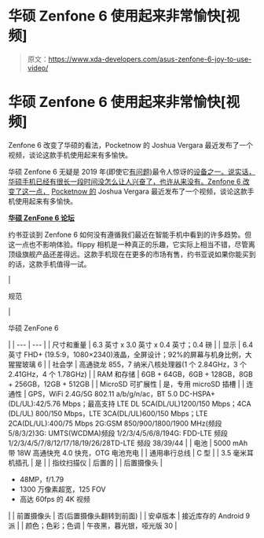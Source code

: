 # 华硕 Zenfone 6 使用起来非常愉快[视频]

> 原文：<https://www.xda-developers.com/asus-zenfone-6-joy-to-use-video/>

# 华硕 Zenfone 6 使用起来非常愉快[视频]

Zenfone 6 改变了华硕的看法，Pocketnow 的 Joshua Vergara 最近发布了一个视频，谈论这款手机使用起来有多愉快。

华硕 Zenfone 6 无疑是 2019 年(即使它[有问题)](https://www.xda-developers.com/asus-zenfone-6-devices-motherboard-malfunction/)最令人惊讶的[设备之一。说实话，华硕手机已经有很长一段时间没怎么让人兴奋了，也许从来没有。Zenfone 6 改变了这一点，](https://www.xda-developers.com/asus-zenfone-6-update-google-duo-dialer-integration-aptx-notification/) [Pocketnow 的](http://pocketnow.com) Joshua Vergara 最近发布了一个视频，谈论这款手机使用起来有多愉快。

[**华硕 ZenFone 6 论坛**](https://forum.xda-developers.com/zenfone-6-2019)

约书亚谈到 Zenfone 6 如何没有遵循我们最近在智能手机中看到的许多趋势。但这一点也不影响体验。flippy 相机是一种真正的乐趣，它实际上相当不错，尽管离顶级旗舰产品还差得远。这款手机现在在更多的市场有售，约书亚说如果你能买到的话，这款手机值得一试。

| 

规范

 | 

华硕 ZenFone 6

 |
| --- | --- |
| 尺寸和重量 | 6.3 英寸 x 3.0 英寸 x 0.4 英寸；0.4 磅 |
| 显示 | 6.4 英寸 FHD+ (19.5:9，1080×2340)液晶，全屏设计；92%的屏幕与机身比例，大猩猩玻璃 6 |
| 社会学 | 高通骁龙 855，7 纳米八核处理器(1 个 2.84GHz，3 个 2.41GHz，4 个 1.78GHz) |
| RAM 和存储 | 6GB + 64GB，6GB + 128GB，8GB + 256GB，12GB + 512GB |
| MicroSD 可扩展性 | 是，专用 microSD 插槽 |
| 连通性 | GPS，WiFi 2.4G/5G 802.11 a/b/g/n/ac，BT 5.0 DC-HSPA+(DL/UL):42/5.76 Mbps；最高支持 LTE DL 5CA(DL/UL)1200/150 Mbps；4CA (DL/UL) 800/150 Mbps，LTE 3CA(DL/UL)600/150 Mbps；LTE 2CA(DL/UL):400/75 Mbps 2G:GSM 850/900/1800/1900 MHz(频段 5/8/3/2)3G: UMTS(WCDMA)频段 1/2/3/4/5/6/8/194G: FDD-LTE 频段 1/2/3/4/5/7/8/12/17/18/19/26/28TD-LTE 频段 38/39/44 |
| 电池 | 5000 mAh 带 18W 高通快充 4.0 快充，OTG 电池充电 |
| 通用串行总线 | C 型 |
| 3.5 毫米耳机插孔 | 是 |
| 指纹扫描仪 | 后置的 |
| 后置摄像头 | 

*   48MP，f/1.79
*   1300 万像素超宽，125 FOV
*   高达 60fps 的 4K 视频

 |
| 前置摄像头 | 否(后置摄像头翻转到前面) |
| 安卓版本 | 接近库存的 Android 9 派 |
| 颜色；色彩；色调 | 午夜黑，暮光银，哑光版 30 |